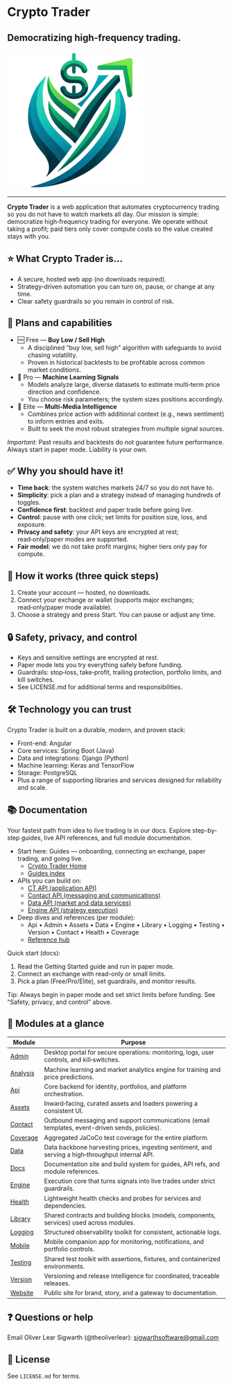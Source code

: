 # Crypto Trader
## Democratizing high‑frequency trading.

<img src="Crypto-Trader-Assets/src/main/resources/assets/images/logos/crypto_trader/crypto_trader_logo_cropped_transparent.png" alt="Crypto Trader Logo" width="320">

---

**Crypto Trader** is a web application that automates cryptocurrency trading 
so you do not have to watch markets all day. Our mission is simple: 
democratize high‑frequency trading for everyone. We operate without taking a 
profit; paid tiers only cover compute costs so the value created stays with
you.

## ⭐️ What Crypto Trader is...
- A secure, hosted web app (no downloads required).
- Strategy‑driven automation you can turn on, pause, or change at any time.
- Clear safety guardrails so you remain in control of risk.

## 🧭 Plans and capabilities
- 🆓 Free — **Buy Low / Sell High**
  - A disciplined “buy low, sell high” algorithm with safeguards to avoid
    chasing volatility.
  - Proven in historical backtests to be profitable across common market
    conditions.
- 🧠 Pro — **Machine Learning Signals**
  - Models analyze large, diverse datasets to estimate multi‑term price 
    direction and confidence.
  - You choose risk parameters; the system sizes positions accordingly.
- 📰 Elite — **Multi‑Media Intelligence**
  - Combines price action with additional context (e.g., news sentiment) to
    inform entries and exits.
  - Built to seek the most robust strategies from multiple signal sources.

_Important:_ Past results and backtests do not guarantee future performance. 
Always start in paper mode. Liability is your own.

## ✅ Why you should have it!
- **Time back**: the system watches markets 24/7 so you do not have to.
- **Simplicity**: pick a plan and a strategy instead of managing hundreds of toggles.
- **Confidence first**: backtest and paper trade before going live.
- **Control**: pause with one click; set limits for position size, loss, and exposure.
- **Privacy and safety**: your API keys are encrypted at rest; read‑only/paper modes are supported.
- **Fair model**: we do not take profit margins; higher tiers only pay for compute.

## 🚀 How it works (three quick steps)
1. Create your account — hosted, no downloads.
2. Connect your exchange or wallet (supports major exchanges; read‑only/paper mode available).
3. Choose a strategy and press Start. You can pause or adjust any time.

## 🔒 Safety, privacy, and control
- Keys and sensitive settings are encrypted at rest.
- Paper mode lets you try everything safely before funding.
- Guardrails: stop‑loss, take‑profit, trailing protection, portfolio limits,
  and kill switches.
- See LICENSE.md for additional terms and responsibilities.

## 🛠️ Technology you can trust
Crypto Trader is built on a durable, modern, and proven stack:
- Front-end: Angular
- Core services: Spring Boot (Java)
- Data and integrations: Django (Python)
- Machine learning: Keras and TensorFlow
- Storage: PostgreSQL
- Plus a range of supporting libraries and services designed for reliability
  and scale.

## 📚 Documentation
Your fastest path from idea to live trading is in our docs. Explore
step-by-step guides, live API references, and full module documentation.

- Start here: Guides — onboarding, connecting an exchange, paper trading, and
  going live.
    - [Crypto Trader Home](https://theoliverlear.github.io/Crypto-Trader/)
    - [Guides index](https://theoliverlear.github.io/Crypto-Trader/guides/)
- APIs you can build on:
    - [CT API (application API)](https://theoliverlear.github.io/Crypto-Trader/api/)
    - [Contact API (messaging and communications)](https://theoliverlear.github.io/Crypto-Trader/contact/)
    - [Data API (market and data services)](https://theoliverlear.github.io/Crypto-Trader/data/)
    - [Engine API (strategy execution)](https://theoliverlear.github.io/Crypto-Trader/engine/)
- Deep dives and references (per module):
    - Api • Admin • Assets • Data • Engine • Library • Logging • Testing • Version • Contact • Health • Coverage
    - [Reference hub](https://theoliverlear.github.io/Crypto-Trader/reference/)

Quick start (docs):
1. Read the Getting Started guide and run in paper mode.
2. Connect an exchange with read-only or small limits.
3. Pick a plan (Free/Pro/Elite), set guardrails, and monitor results.

Tip: Always begin in paper mode and set strict limits before funding. See 
“Safety, privacy, and control” above.

## 🧩 Modules at a glance
| Module                              | Purpose                                                                                           |
|-------------------------------------|---------------------------------------------------------------------------------------------------|
| [Admin](Crypto-Trader-Admin/)       | Desktop portal for secure operations: monitoring, logs, user controls, and kill‑switches.         |
| [Analysis](Crypto-Trader-Analysis/) | Machine learning and market analytics engine for training and price predictions.                  |
| [Api](Crypto-Trader-Api/)           | Core backend for identity, portfolios, and platform orchestration.                                |
| [Assets](Crypto-Trader-Assets/)     | Inward‑facing, curated assets and loaders powering a consistent UI.                               |
| [Contact](Crypto-Trader-Contact/)   | Outbound messaging and support communications (email templates, event-driven sends, policies).    |
| [Coverage](Crypto-Trader-Coverage/) | Aggregated JaCoCo test coverage for the entire platform.                                          |
| [Data](Crypto-Trader-Data/)         | Data backbone harvesting prices, ingesting sentiment, and serving a high‑throughput internal API. |
| [Docs](Crypto-Trader-Docs/)         | Documentation site and build system for guides, API refs, and module references.                  |
| [Engine](Crypto-Trader-Engine/)     | Execution core that turns signals into live trades under strict guardrails.                       |
| [Health](Crypto-Trader-Health/)     | Lightweight health checks and probes for services and dependencies.                               |
| [Library](Crypto-Trader-Library/)   | Shared contracts and building blocks (models, components, services) used across modules.          |
| [Logging](Crypto-Trader-Logging/)   | Structured observability toolkit for consistent, actionable logs.                                 |
| [Mobile](Crypto-Trader-Mobile/)     | Mobile companion app for monitoring, notifications, and portfolio controls.                       |
| [Testing](Crypto-Trader-Testing/)   | Shared test toolkit with assertions, fixtures, and containerized environments.                    |
| [Version](Crypto-Trader-Version/)   | Versioning and release intelligence for coordinated, traceable releases.                          |
| [Website](Crypto-Trader-Website/)   | Public site for brand, story, and a gateway to documentation.                                     |


## ❓ Questions or help
Email Oliver Lear Sigwarth (@theoliverlear): [sigwarthsoftware@gmail.com](mailto:sigwarthsoftware@gmail.com)

## 📄 License
See `LICENSE.md` for terms.